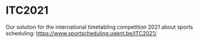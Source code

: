 # ITC2021
Our solution for the international timetabling competition 2021 about sports scheduling: https://www.sportscheduling.ugent.be/ITC2021/
